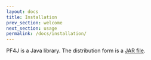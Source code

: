 ```yaml
---
layout: docs
title: Installation
prev_section: welcome
next_section: usage
permalink: /docs/installation/
---
```


PF4J is a Java library. The distribution form is a [JAR file][1].

  [1]: http://docs.oracle.com/javase/tutorial/deployment/jar/
